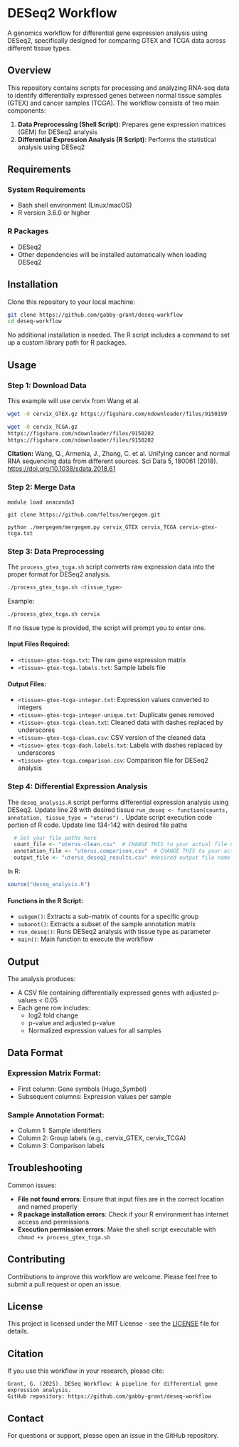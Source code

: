 # DESeq2 Workflow

A genomics workflow for differential gene expression analysis using DESeq2, specifically designed for comparing GTEX and TCGA data across different tissue types.

## Overview

This repository contains scripts for processing and analyzing RNA-seq data to identify differentially expressed genes between normal tissue samples (GTEX) and cancer samples (TCGA). The workflow consists of two main components:

1. **Data Preprocessing (Shell Script)**: Prepares gene expression matrices (GEM) for DESeq2 analysis
2. **Differential Expression Analysis (R Script)**: Performs the statistical analysis using DESeq2

## Requirements

### System Requirements
- Bash shell environment (Linux/macOS)
- R version 3.6.0 or higher

### R Packages
- DESeq2
- Other dependencies will be installed automatically when loading DESeq2

## Installation

Clone this repository to your local machine:

```bash
git clone https://github.com/gabby-grant/deseq-workflow
cd deseq-workflow
```

No additional installation is needed. The R script includes a command to set up a custom library path for R packages.

## Usage
### Step 1: Download Data
This example will use cervix from Wang et al. 
```bash
wget -O cervix_GTEX.gz https://figshare.com/ndownloader/files/9150199

wget -O cervix_TCGA.gz 
https://figshare.com/ndownloader/files/9150202
https://figshare.com/ndownloader/files/9150202
```
**Citation:**
Wang, Q., Armenia, J., Zhang, C. et al. Unifying cancer and normal RNA sequencing data from different sources. Sci Data 5, 180061 (2018). https://doi.org/10.1038/sdata.2018.61
### Step 2: Merge Data
```shell
module load anaconda3

git clone https://github.com/feltus/mergegem.git

python ./mergegem/mergegem.py cervix_GTEX cervix_TCGA cervix-gtex-tcga.txt
```
### Step 3: Data Preprocessing

The `process_gtex_tcga.sh` script converts raw expression data into the proper format for DESeq2 analysis.

```bash
./process_gtex_tcga.sh <tissue_type>
```

Example:
```bash
./process_gtex_tcga.sh cervix
```

If no tissue type is provided, the script will prompt you to enter one.

#### Input Files Required:
- `<tissue>-gtex-tcga.txt`: The raw gene expression matrix
- `<tissue>-gtex-tcga.labels.txt`: Sample labels file

#### Output Files:
- `<tissue>-gtex-tcga-integer.txt`: Expression values converted to integers
- `<tissue>-gtex-tcga-integer-unique.txt`: Duplicate genes removed
- `<tissue>-gtex-tcga-clean.txt`: Cleaned data with dashes replaced by underscores
- `<tissue>-gtex-tcga-clean.csv`: CSV version of the cleaned data
- `<tissue>-gtex-tcga-dash.labels.txt`: Labels with dashes replaced by underscores
- `<tissue>-gtex-tcga.comparison.csv`: Comparison file for DESeq2 analysis

### Step 4: Differential Expression Analysis

The `deseq_analysis.R` script performs differential expression analysis using DESeq2.
Update line 28 with desired tissue `run_deseq <- function(counts, annotation, tissue_type = "uterus") `. Update script execution code portion of R code. Update line 134-142 with desired file paths

```R
  # Set your file paths here
  count_file <- "uterus-clean.csv"  # CHANGE THIS to your actual file name
  annotation_file <- "uterus.comparison.csv"  # CHANGE THIS to your actual file name
  output_file <- "uterus_deseq2_results.csv" #desired output file name
```
In R:

```R
source("deseq_analysis.R") 
```


#### Functions in the R Script:

- `subgem()`: Extracts a sub-matrix of counts for a specific group
- `subanot()`: Extracts a subset of the sample annotation matrix
- `run_deseq()`: Runs DESeq2 analysis with tissue type as parameter
- `main()`: Main function to execute the workflow

## Output

The analysis produces:
- A CSV file containing differentially expressed genes with adjusted p-values < 0.05
- Each gene row includes:
  - log2 fold change
  - p-value and adjusted p-value
  - Normalized expression values for all samples

## Data Format

### Expression Matrix Format:
- First column: Gene symbols (Hugo_Symbol)
- Subsequent columns: Expression values per sample

### Sample Annotation Format:
- Column 1: Sample identifiers
- Column 2: Group labels (e.g., cervix_GTEX, cervix_TCGA)
- Column 3: Comparison labels

## Troubleshooting

Common issues:
- **File not found errors**: Ensure that input files are in the correct location and named properly
- **R package installation errors**: Check if your R environment has internet access and permissions
- **Execution permission errors**: Make the shell script executable with `chmod +x process_gtex_tcga.sh`

## Contributing

Contributions to improve this workflow are welcome. Please feel free to submit a pull request or open an issue.

## License

This project is licensed under the MIT License - see the [LICENSE](LICENSE) file for details.

## Citation

If you use this workflow in your research, please cite:

```
Grant, G. (2025). DESeq Workflow: A pipeline for differential gene expression analysis.
GitHub repository: https://github.com/gabby-grant/deseq-workflow
```

## Contact

For questions or support, please open an issue in the GitHub repository.
